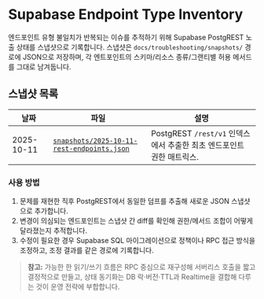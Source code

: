 # Supabase Endpoint Type Inventory

엔드포인트 유형 불일치가 반복되는 이슈를 추적하기 위해 Supabase PostgREST 노출 상태를 스냅샷으로 기록합니다. 스냅샷은 `docs/troubleshooting/snapshots/` 경로에 JSON으로 저장하며, 각 엔트포인트의 스키마/리소스 종류/그랜티별 허용 메서드를 그대로 남겨둡니다.

## 스냅샷 목록

| 날짜 | 파일 | 설명 |
| --- | --- | --- |
| 2025-10-11 | [`snapshots/2025-10-11-rest-endpoints.json`](snapshots/2025-10-11-rest-endpoints.json) | PostgREST `/rest/v1` 인덱스에서 추출한 최초 엔드포인트 권한 매트릭스. |

### 사용 방법

1. 문제를 재현한 직후 PostgREST에서 동일한 덤프를 추출해 새로운 JSON 스냅샷으로 추가합니다.
2. 변경이 의심되는 엔드포인트는 스냅샷 간 diff를 확인해 권한/메서드 조합이 어떻게 달라졌는지 추적합니다.
3. 수정이 필요한 경우 Supabase SQL 마이그레이션으로 정책이나 RPC 접근 방식을 조정하고, 조정 결과를 같은 경로에 기록합니다.

> **참고:** 가능한 한 읽기/쓰기 흐름은 RPC 중심으로 재구성해 서버리스 호출을 짧고 결정적으로 만들고, 상태 동기화는 DB 락·버전·TTL과 Realtime을 결합해 다루는 것이 운영 전략에 부합합니다.
